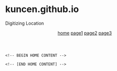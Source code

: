 # kuncen.github.io
Digitizing Location
<!doctype html>
<html lang = 'en-US'>

<head>
  <meta title 'Upton Kennel'>
  <meta property = 'og:title' content = 'Upton Kennel'>
  <meta name = 'author' content = 'Lance Upton'>
  <meta name = 'description' content = 'Hunting dogs for sale in Elizabethtown, KY.'>
  <meta property = 'og:description' content = 'Hunting dogs for sale in Elizabethtown, KY.'>
  <meta name = 'keywords' content = 'upton blue beagle dog kennel hunting'>
  <meta property = 'og:image' content = 'http://uptonkennel.com/img/favicon.ico'>
  <meta property = 'og:url' content = 'http://uptonkennel.com/index.html'>
  <meta name = 'twitter:card' content = 'summary_large_image'>
  <meta charset = 'utf-8'>
  <meta name = 'viewport' content = 'width = device-width, initial-scale = 1.0'>
  <link rel = 'shortcut icon' type = 'image/x-icon' href = 'img/favicon.ico'>
  <link rel = 'stylesheet' type = 'text/css' href = 'styles/global.css' />
  <link rel = 'stylesheet' type = 'text/css' href = 'styles/home.css' />
</head>

<body>

  <!-- [BEGIN BANNER/HEADER] -->

  <div id = 'banner'></div>

  <header>
    <nav>
      <a href = 'index.html' class = 'active'>home</a>
      <a href = 'page1.html'>page1</a>
      <a href = 'page2.html'>page2</a>
      <a href = 'page3.html'>page3</a>
    </nav>
  </header>

  <!-- [END BANNER/HEADER] -->

  <div id = 'home'>

    <!-- BEGIN HOME CONTENT -->

    <!-- [END HOME CONTENT] -->

  </div>

  <script src = 'https://ajax.googleapis.com/ajax/libs/jquery/3.3.1/jquery.min.js'></script>
  <script src = 'js/jquery-csv.min.js'></script>
  <script src = 'js/global.js'></script>

</body>

</html>
